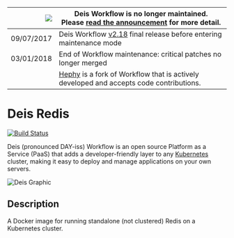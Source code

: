 
|![](https://upload.wikimedia.org/wikipedia/commons/thumb/1/17/Warning.svg/156px-Warning.svg.png) | Deis Workflow is no longer maintained.<br />Please [read the announcement](https://deis.com/blog/2017/deis-workflow-final-release/) for more detail. |
|---:|---|
| 09/07/2017 | Deis Workflow [v2.18][] final release before entering maintenance mode |
| 03/01/2018 | End of Workflow maintenance: critical patches no longer merged |
| | [Hephy](https://github.com/teamhephy/workflow) is a fork of Workflow that is actively developed and accepts code contributions. |

# Deis Redis
[![Build Status](https://ci.deis.io/job/redis/badge/icon)](https://ci.deis.io/job/redis)

Deis (pronounced DAY-iss) Workflow is an open source Platform as a Service (PaaS) that adds a developer-friendly layer to any [Kubernetes](http://kubernetes.io) cluster, making it easy to deploy and manage applications on your own servers.

![Deis Graphic](https://getdeis.blob.core.windows.net/get-deis/deis-graphic-small.png)

## Description
A Docker image for running standalone (not clustered) Redis on a Kubernetes cluster.

[v2.18]: https://github.com/deis/workflow/releases/tag/v2.18.0

